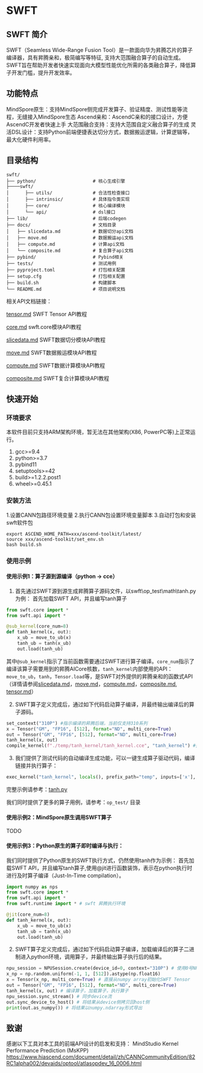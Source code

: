 # SWFT

## SWFT 简介
SWFT（Seamless Wide-Range Fusion Tool）是一款面向华为昇腾芯片的算子编译器，具有昇腾亲和，极简编写等特征, 支持大范围融合算子的自动生成。SWFT旨在帮助开发者快速实现面向大模型性能优化所需的各类融合算子，降低算子开发门槛，提升开发效率。

## 功能特点
MindSpore原生：支持MindSpore侧完成开发算子、验证精度、测试性能等流程，无缝接入MindSpore生态
Ascend亲和：AscendC亲和的接口设计，方便AscendC开发者快速上手
大范围融合支持：支持大范围自定义融合算子的生成
灵活DSL设计：支持Python前端便捷表达切分方式，数据搬运逻辑，计算逻辑等，最大化硬件利用率。

## 目录结构
```shell
swft/
├── python/                     # 核心生成引擎
├────swft/
│      ├── utils/               # 合法性检查接口
│      ├── intrinsic/           # 具体指令类实现
│      ├── core/                # 核心编译模块
│      └── api/                 # dsl接口
├── lib/                        # 后端codegen
├── docs/                       # 文档目录
│   ├── slicedata.md            # 数据切分api文档
│   ├── move.md                 # 数据搬运api文档
│   ├── compute.md              # 计算api文档
│   └── composite.md            # 复合算子api文档
├── pybind/                     # Pybind相关
├── tests/                      # 测试用例
├── pyproject.toml              # 打包相关配置
├── setup.cfg                   # 打包相关配置
├── build.sh                    # 构建脚本
└── README.md                   # 项目说明文档

```
相关API文档链接：

[tensor.md](docs/tensor.md) SWFT Tensor API教程

[core.md](docs/core.md) swft.core模块API教程

[slicedata.md](docs/slicedata.md) SWFT数据切分模块API教程

[move.md](docs/move.md) SWFT数据搬运模块API教程

[compute.md](docs/compute.md) SWFT数据计算模块API教程

[composite.md](docs/composite.md) SWFT复合计算模块API教程

## 快速开始
### 环境要求
本软件目前只支持ARM架构环境，暂无法在其他架构(X86, PowerPC等)上正常运行。
1. gcc>=9.4
2. python>=3.7
3. pybind11
4. setuptools>=42
5. build>=1.2.2.post1
6. wheel>=0.45.1

### 安装方法
1.设置CANN包路径环境变量
2.执行CANN包设置环境变量脚本
3.自动打包和安装swft软件包
```shell
export ASCEND_HOME_PATH=xxx/ascend-toolkit/latest/
source xxx/ascend-toolkit/set_env.sh
bash build.sh
```
### 使用示例
#### 使用示例1：算子源到源编译（python -> cce）
1. 首先通过SWFT源到源生成昇腾算子源码文件，以swft\op_test\math\tanh.py为例：
首先加载SWFT API，并且编写tanh算子
```python
from swft.core import *
from swft.api import *

@sub_kernel(core_num=8)
def tanh_kernel(x, out):
    x_ub = move_to_ub(x)
    tanh_ub = tanh(x_ub)
    out.load(tanh_ub)
```
其中`@sub_kernel`指示了当前函数需要通过SWFT进行算子编译。`core_num`指示了编译该算子需要用到的昇腾AICore核数，`tanh_kernel`内部使用的API：`move_to_ub`，`tanh`，`Tensor.load`等，是SWFT对外提供的昇腾亲和的函数式API（详情请参阅[slicedata.md](docs/slicedata.md)，[move.md](docs/move.md)，[compute.md](docs/compute.md)，[composite.md](docs/composite.md), [tensor.md](docs/tensor.md)）

2. SWFT算子定义完成后，通过如下代码启动算子编译，并最终输出编译后的算子源码。
```python
set_context("310P") #指示编译的昇腾后端，当前仅支持310系列
x = Tensor("GM", "FP16", [512], format="ND", multi_core=True)
out = Tensor("GM", "FP16", [512], format="ND", multi_core=True)
tanh_kernel(x, out)
compile_kernel(f"./temp/tanh_kernel/tanh_kernel.cce", "tanh_kernel") #指示算子编译输出文件的最终位置，输出为CCE代码。
```

3. 我们提供了测试代码的自动编译生成功能，可以一键生成算子驱动代码，编译链接并执行算子：
```python
exec_kernel("tanh_kernel", locals(), prefix_path="temp", inputs=['x'], outputs=['out'])
```
完整示例请参考：[tanh.py](op_test/math/tanh.py)

我们同时提供了更多的算子用例，请参考：`op_test/` 目录

#### 使用示例2：MindSpore原生调用SWFT算子
TODO

#### 使用示例3：Python原生的算子即时编译与执行：
我们同时提供了Python原生的SWFT执行方式，仍然使用tanh作为示例：
首先加载SWFT API，并且编写tanh算子,使用@jit进行函数装饰，表示在python执行时进行及时算子编译（Just-In-Time compilation）。

```python
import numpy as nps
from swft.core import *
from swft.api import *
from swft.runtime import * # swft 昇腾执行环境

@jit(core_num=8)
def tanh_kernel(x, out):
    x_ub = move_to_ub(x)
    tanh_ub = tanh(x_ub)
    out.load(tanh_ub)
```

2. SWFT算子定义完成后，通过如下代码启动算子编译，加载编译后的算子二进制进入python环境，调用算子，并最终输出算子执行后的结果。
```python
npu_session = NPUSession.create(device_id=0, context="310P") # 使用0号NPU进行算子执行，并指定编译的昇腾后端，当前仅支持310系列
x_np = np.random.uniform(-1, 1, [512]).astype(np.float16)
x = Tensor(x_np, multi_core=True) # 直接从numpy array初始化SWFT Tensor
out = Tensor("GM", "FP16", [512], format="ND", multi_core=True)
tanh_kernel(x, out) # 编译算子，加载算子，执行算子
npu_session.sync_stream() # 同步device流
out.sync_device_to_host() # 将结果从device侧拷贝回host侧
print(out.as_numpy()) # 将结果以numpy.ndarray形式导出
```
## 致谢
感谢以下工具对本工具的前端API设计的启发和支持：
    MindStudio Kernel Performance Prediction (MsKPP)
    https://www.hiascend.com/document/detail/zh/CANNCommunityEdition/82RC1alpha002/devaids/optool/atlasopdev_16_0006.html
